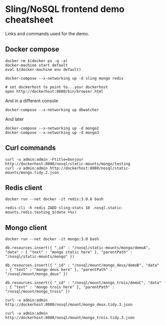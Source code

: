 # Sling/NoSQL frontend demo cheatsheet
Links and commands used for the demo.

## Docker compose
	docker rm $(docker ps -q -a)
	docker-machine start default
	eval $(docker-machine env default)
    
    docker-compose --x-networking up -d sling mongo redis
	
	# set dockerhost to point to...your dockerhost
	open http://dockerhost:8080/bin/browser.html
	
And in a different console

    docker-compose --x-networking up dbwatcher
	
And later

    docker-compose --x-networking up -d mongo2
    docker-compose --x-networking up -d mongo3

## Curl commands
    curl -u admin:admin -Ftitle=bonjour http://dockerhost:8080/nosql/static-mounts/mongo/testing
	curl -u admin:admin http://dockerhost:8080/nosql/static-mounts/mongo.tidy.2.json


## Redis client
    docker run --net docker -it redis:3.0.6 bash

    redis-cli -h redis ZADD sling:stats 10 .nosql.static-mounts.redis.testing_$(date +%s)
	
## Mongo client
	docker run --net docker -it mongo:3.0 bash

	db.resources.insert({ "_id" : "/nosql/static-mounts/mongo/demoA", "data" : { "text" : "mongo static here" }, "parentPath" : "/nosql/static-mounts/mongo" })
	
	db.resources.insert({ "_id" : "/nosql/mount/mongo_deux/demoB", "data" : { "text" : "mongo deux here" }, "parentPath" : "/nosql/mount/mongo_deux" })

	db.resources.insert({ "_id" : "/nosql/mount/mongo_trois/demoC", "data" : { "text" : "mongo trois here" }, "parentPath" : "/nosql/mount/mongo_trois" })

    curl -u admin:admin http://dockerhost:8080/nosql/mount/mongo_deux.tidy.3.json
		
    curl -u admin:admin http://dockerhost:8080/nosql/mount/mongo_trois.tidy.3.json